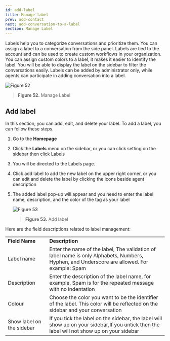 ```yaml
---
id: add-label
title: Manage label
prev: add-contact
next: add-conversation-to-a-label
section: Manage Label
---
```


Labels help you to categorize conversations and prioritize them. You can assign a label to a conversation from the side panel. Labels are tied to the account and can be used to create custom workflows in your organization. You can assign custom colors to a label, it makes it easier to identify the label. You will be able to display the label on the sidebar to filter the conversations easily. Labels can be added by administrator only, while agents can participate in adding conversation into a label.

![Figure 52](/assets/images/products/kata-omnichat/image52.png)

> **Figure 52.** Manage Label

## Add label

In this section, you can add, edit, and delete your label. To add a label, you can follow these steps.

1. Go to the **Homepage**
2. Click the **Labels** menu on the sidebar, or you can click setting on the sidebar then click Labels
3. You will be directed to the Labels page.
4. Click add label to add the new label on the upper right corner, or you can edit and delete the label by clicking the icons beside agent description
5. The added label pop-up will appear and you need to enter the label name, description, and the color of the tag as your label

    ![Figure 53](/assets/images/products/kata-omnichat/image53.png)

    > **Figure 53.** Add label

Here are the field descriptions related to label management:

<table>
  <tr>
   <td><strong>Field Name</strong>
   </td>
   <td><strong>Description</strong>
   </td>
  </tr>
  <tr>
   <td>Label name
   </td>
   <td>Enter the name of the label, The validation of label name is only Alphabets, Numbers, Hyphen, and Underscore are allowed. For example: Spam
   </td>
  </tr>
  <tr>
   <td>Description
   </td>
   <td>Enter the description of the label name, for example, Spam is  for the repeated message with no indentation
   </td>
  </tr>
  <tr>
   <td>Colour
   </td>
   <td>Choose the color you want to be the identifier of the label. This color will be reflected on the sidebar and your conversation
   </td>
  </tr>
  <tr>
   <td>Show label on the sidebar
   </td>
   <td>If you tick the label on the sidebar, the label will show up on your sidebar,If you untick then the label will not show up on your sidebar
   </td>
  </tr>
</table>
